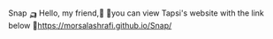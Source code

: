 Snap 🛺
Hello, my friend,🙂
📍you can view Tapsi's website with the link below
🔗https://morsalashrafi.github.io/Snap/
